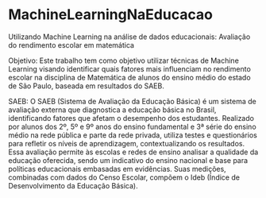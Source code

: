# MachineLearningNaEducacao
Utilizando Machine Learning na análise de dados educacionais: Avaliação do rendimento escolar em matemática

Objetivo:
Este trabalho tem como objetivo utilizar técnicas de Machine Learning visando identificar quais fatores mais influenciam no rendimento escolar na disciplina de Matemática de alunos do ensino médio do estado de São Paulo, baseada em resultados do SAEB.

SAEB:
O SAEB (Sistema de Avaliação da Educação Básica) é um sistema de avaliação externa que diagnostica a educação básica no Brasil, identificando fatores que afetam o desempenho dos estudantes. Realizado por alunos dos 2º, 5º e 9º anos do ensino fundamental e 3ª série do ensino médio na rede pública e parte da rede privada, utiliza testes e questionários para refletir os níveis de aprendizagem, contextualizando os resultados. Essa avaliação permite às escolas e redes de ensino analisar a qualidade da educação oferecida, sendo um indicativo do ensino nacional e base para políticas educacionais embasadas em evidências. Suas medições, combinadas com dados do Censo Escolar, compõem o Ideb (Índice de Desenvolvimento da Educação Básica).

